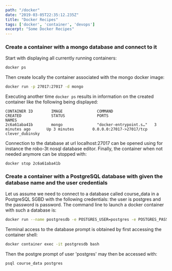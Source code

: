 ```yaml
---
path: "/docker"
date: "2019-03-05T22:35:12.235Z"
title: "Docker Recipes"
tags: ['docker', 'container', 'devops']
excerpt: "Some Docker Recipes"
---
```


### Create a container with a mongo database and connect to it

Start with displaying all currently running containers:
```bash
docker ps
```

Then create locally the container associated with the mongo docker image:
```bash
docker run -p 27017:27017 -d mongo
```

Executing another time ```docker ps``` results in information on the created container like the following being displayed:
```
CONTAINER ID        IMAGE               COMMAND                  CREATED             STATUS              PORTS                      NAMES
2c6a61aba41b        mongo               "docker-entrypoint.s…"   3 minutes ago       Up 3 minutes        0.0.0.0:27017->27017/tcp   clever_dubinsky
```

Connection to the database at url localhost:27017 can be opened using for instance the robo-3t nosql database editor. 
Finally, the container when not needed anymore can be stopped with:
```
docker stop 2c6a61aba41b
```

### Create a container with a PostgreSQL database with given the database name and the user credentials

Let us assume we need to connect to a database called course_data in a PostgreSQL SGBD with the following credentials: the user is postgres and the password is password. The command line to launch a docker container with such a database is:

```bash
docker run --name postgresdb -e POSTGRES_USER=postgres -e POSTGRES_PASSWORD=password -e POSTGRES_DB=course_data -d -p 5432:5432 postgres
```

Terminal access to the database prompt is obtained by first accessing the container shell:

```bash
docker container exec -it postgresdb bash
```

Then the postgre prompt of user 'postgres' may then be accessed with:

```bash
psql course_data postgres
```
